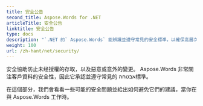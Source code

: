 ```yaml
---
title: 安全公告
second_title: Aspose.Words for .NET
articleTitle: 安全公告
linktitle: 安全公告
type: docs
description: "`.NET 的` Aspose.Words` 能辨識並遵守常見的安全標凖，以確保高層次的資料安全。 觀察可能的安全問題和使用C#避免它們的建議。"
weight: 100
url: /zh-hant/net/security/
---
```


安全協助防止未经授權的存取，以及惡意或意外的變更。 Aspose.Words 非常關注客戶資料的安全性，因此它承認並遵守常見的 אבטחה標準。

在這個部分，我們會看看一些可能的安全問題並給出如何避免它們的建議，當你在與 Aspose.Words 工作時。